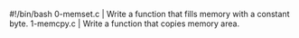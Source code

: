 #!/bin/bash
0-memset.c | Write a function that fills memory with a constant byte.
1-memcpy.c | Write a function that copies memory area.
